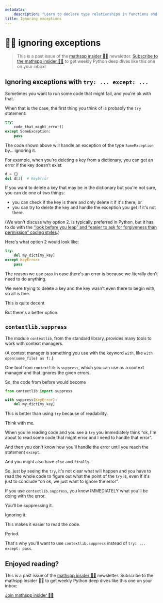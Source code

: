 ```yaml
---
metadata:
    description: "Learn to declare type relationships in functions and why that would be relevant in this sample of the mathspp insider weekly newsletter."
title: Ignoring exceptions
---
```


# 🐍🚀 ignoring exceptions

 > This is a past issue of the [mathspp insider 🐍🚀](/insider) newsletter. [Subscribe to the mathspp insider 🐍🚀](/insider#subscribe) to get weekly Python deep dives like this one on your inbox!

## Ignoring exceptions with `try: ... except: ...`

Sometimes you want to run some code that might fail, and you're ok with that.

When that is the case, the first thing you think of is probably the `try` statement:

```python
try:
    code_that_might_error()
except SomeException:
    pass
```

The code shown above will handle an exception of the type `SomeException` by... ignoring it.

For example, when you're deleting a key from a dictionary, you can get an error if the key doesn't exist:

```python
d = {}
del d[3]  # KeyError
```

If you want to delete a key that may be in the dictionary but you're not sure, you can do one of two things:

 - you can check if the key is there and only delete it if it's there; or
 - you can try to delete the key and handle the exception you get if it's not there.

(We won't discuss why option 2. is typically preferred in Python, but it has to do with the [“look before you leap” and “easier to ask for forgiveness than permission” coding styles](/blog/pydonts/eafp-and-lbyl-coding-styles).)

Here's what option 2 would look like:

```python
try:
    del my_dict[my_key]
except KeyError:
    pass
```

The reason we use `pass` in case there's an error is because we literally don't need to do anything.

We were trying to delete a key and the key wasn't even there to begin with, so all is fine.

This is quite decent.

But there's a better option:

## `contextlib.suppress`

The module `contextlib`, from the standard library, provides many tools to work with context managers.

(A context manager is something you use with the keyword `with`, like `with open(some_file) as f:`.)

One tool from `contextlib` is `suppress`, which you can use as a context manager and that ignores the given errors.

So, the code from before would become

```python
from contextlib import suppress

with suppress(KeyError):
    del my_dict[my_key]
```

This is better than using `try` because of readability.

Think with me.

When you're reading code and you see a `try` you immediately think “ok, I'm about to read some code that might error and I need to handle that error”.

And then you don't know how you'll handle the error until you reach the statement `except`.

And you might also have `else` and `finally`.

So, just by seeing the `try`, it's not clear what will happen and you have to read the whole code to figure out what the point of the `try` is, even if it's just to conclude “oh ok, we just want to ignore the error”.

If you use `contextlib.suppress`, you know IMMEDIATELY what you'll be doing with the error.

You'll be suppressing it.

Ignoring it.

This makes it easier to read the code.

Period.

That's why you'll want to use `contextlib.suppress` instead of `try: ... except: pass`.


## Enjoyed reading?

This is a past issue of the [mathspp insider 🐍🚀](/insider) newsletter.
Subscribe to the mathspp insider 🐍🚀 to get weekly Python deep dives like this one on your inbox:

[Join mathspp insider 🐍🚀](?classes=btn,btn-lg,btn-center#subscribe)
